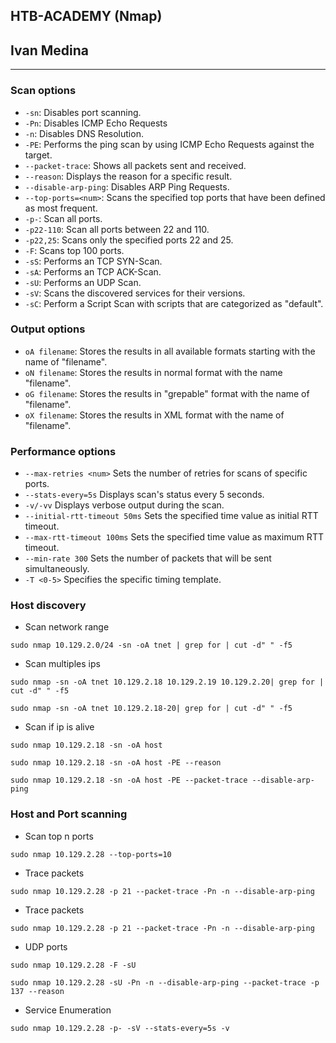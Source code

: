 ## HTB-ACADEMY (Nmap)
## Ivan Medina
---

### Scan options

- ```-sn```:	Disables port scanning.
- ```-Pn```:	Disables ICMP Echo Requests
- ```-n```:	Disables DNS Resolution.
- ```-PE```:	Performs the ping scan by using ICMP Echo Requests against the target.
- ```--packet-trace```:	Shows all packets sent and received.
- ```--reason```:	Displays the reason for a specific result.
- ```--disable-arp-ping```:	Disables ARP Ping Requests.
- ```--top-ports=<num>```:	Scans the specified top ports that have been defined as most frequent.
- ```-p-```:	Scan all ports.
- ```-p22-110```:	Scan all ports between 22 and 110.
- ```-p22,25```:	Scans only the specified ports 22 and 25.
- ```-F```:	Scans top 100 ports.
- ```-sS```:	Performs an TCP SYN-Scan.
- ```-sA```:	Performs an TCP ACK-Scan.
- ```-sU```:	Performs an UDP Scan.
- ```-sV```:	Scans the discovered services for their versions.
- ```-sC```:	Perform a Script Scan with scripts that are categorized as "default".

### Output options

- ```oA filename```:	Stores the results in all available formats starting with the name of "filename".
- ```oN filename```:	Stores the results in normal format with the name "filename".
- ```oG filename```:	Stores the results in "grepable" format with the name of "filename".
- ```oX filename```:	Stores the results in XML format with the name of "filename".

### Performance options

- ```--max-retries <num>```	Sets the number of retries for scans of specific ports.
- ```--stats-every=5s```	Displays scan's status every 5 seconds.
- ```-v/-vv```	Displays verbose output during the scan.
- ```--initial-rtt-timeout 50ms```	Sets the specified time value as initial RTT timeout.
- ```--max-rtt-timeout 100ms```	Sets the specified time value as maximum RTT timeout.
- ```--min-rate 300```	Sets the number of packets that will be sent simultaneously.
- ```-T <0-5>```	Specifies the specific timing template.

### Host discovery

- Scan network range

```
sudo nmap 10.129.2.0/24 -sn -oA tnet | grep for | cut -d" " -f5
```

- Scan multiples ips

```
sudo nmap -sn -oA tnet 10.129.2.18 10.129.2.19 10.129.2.20| grep for | cut -d" " -f5
```

```
sudo nmap -sn -oA tnet 10.129.2.18-20| grep for | cut -d" " -f5
```

- Scan if ip is alive

```
sudo nmap 10.129.2.18 -sn -oA host
```

```
sudo nmap 10.129.2.18 -sn -oA host -PE --reason
```

```
sudo nmap 10.129.2.18 -sn -oA host -PE --packet-trace --disable-arp-ping
```

### Host and Port scanning

- Scan top n ports

```
sudo nmap 10.129.2.28 --top-ports=10
```

- Trace packets

```
sudo nmap 10.129.2.28 -p 21 --packet-trace -Pn -n --disable-arp-ping
```

- Trace packets

```
sudo nmap 10.129.2.28 -p 21 --packet-trace -Pn -n --disable-arp-ping
```

- UDP ports

```
sudo nmap 10.129.2.28 -F -sU
```

```
sudo nmap 10.129.2.28 -sU -Pn -n --disable-arp-ping --packet-trace -p 137 --reason
```

- Service Enumeration

```
sudo nmap 10.129.2.28 -p- -sV --stats-every=5s -v
```